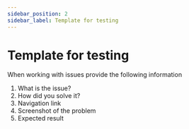 ```yaml
---
sidebar_position: 2
sidebar_label: Template for testing
---
```

# Template for testing


When working with issues provide the following information
1. What is the issue?
2. How did you solve it?
3. Navigation link
4. Screenshot of the problem
5. Expected result

